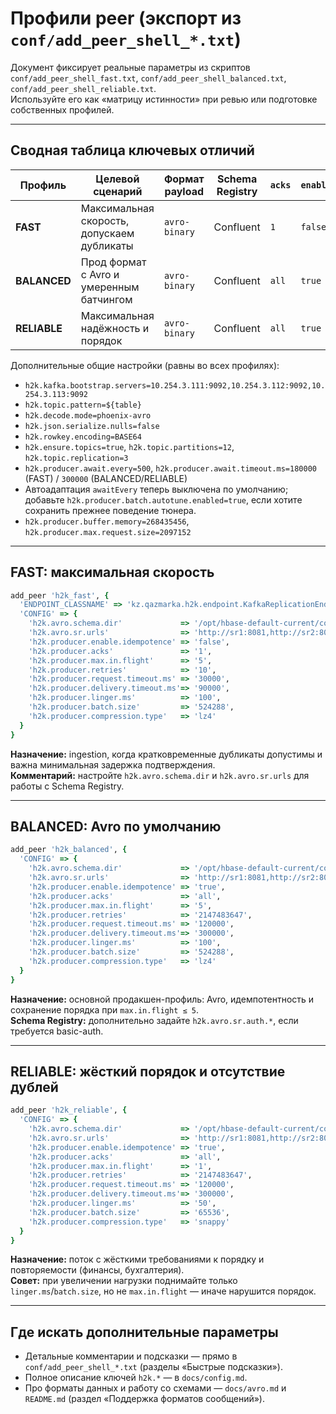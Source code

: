 # Профили peer (экспорт из `conf/add_peer_shell_*.txt`)

Документ фиксирует реальные параметры из скриптов `conf/add_peer_shell_fast.txt`, `conf/add_peer_shell_balanced.txt`, `conf/add_peer_shell_reliable.txt`.  
Используйте его как «матрицу истинности» при ревью или подготовке собственных профилей.

---

## Сводная таблица ключевых отличий

| Профиль | Целевой сценарий | Формат payload | Schema Registry | `acks` | `enable.idempotence` | `max.in.flight` | `linger.ms` | `batch.size` | `compression.type` |
|---------|------------------|----------------|-----------------|--------|----------------------|-----------------|-------------|--------------|--------------------|
| **FAST** | Максимальная скорость, допускаем дубликаты | `avro-binary` | Confluent | `1` | `false` | `5` | `100` | `524288` (512 KiB) | `lz4` |
| **BALANCED** | Прод формат с Avro и умеренным батчингом | `avro-binary` | Confluent | `all` | `true` | `5` | `100` | `524288` | `lz4` |
| **RELIABLE** | Максимальная надёжность и порядок | `avro-binary` | Confluent | `all` | `true` | `1` | `50` | `65536` (64 KiB) | `snappy` |

Дополнительные общие настройки (равны во всех профилях):

- `h2k.kafka.bootstrap.servers=10.254.3.111:9092,10.254.3.112:9092,10.254.3.113:9092`
- `h2k.topic.pattern=${table}`
- `h2k.decode.mode=phoenix-avro`
- `h2k.json.serialize.nulls=false`
- `h2k.rowkey.encoding=BASE64`
- `h2k.ensure.topics=true`, `h2k.topic.partitions=12`, `h2k.topic.replication=3`
- `h2k.producer.await.every=500`, `h2k.producer.await.timeout.ms=180000` (FAST) / `300000` (BALANCED/RELIABLE)
- Автоадаптация `awaitEvery` теперь выключена по умолчанию; добавьте `h2k.producer.batch.autotune.enabled=true`, если хотите сохранить прежнее поведение тюнера.
- `h2k.producer.buffer.memory=268435456`, `h2k.producer.max.request.size=2097152`

---

## FAST: максимальная скорость

```ruby
add_peer 'h2k_fast', {
  'ENDPOINT_CLASSNAME' => 'kz.qazmarka.h2k.endpoint.KafkaReplicationEndpoint',
  'CONFIG' => {
    'h2k.avro.schema.dir'             => '/opt/hbase-default-current/conf/avro',
    'h2k.avro.sr.urls'                => 'http://sr1:8081,http://sr2:8081',
    'h2k.producer.enable.idempotence' => 'false',
    'h2k.producer.acks'               => '1',
    'h2k.producer.max.in.flight'      => '5',
    'h2k.producer.retries'            => '10',
    'h2k.producer.request.timeout.ms' => '30000',
    'h2k.producer.delivery.timeout.ms'=> '90000',
    'h2k.producer.linger.ms'          => '100',
    'h2k.producer.batch.size'         => '524288',
    'h2k.producer.compression.type'   => 'lz4'
  }
}
```

**Назначение:** ingestion, когда кратковременные дубликаты допустимы и важна минимальная задержка подтверждения.  
**Комментарий:** настройте `h2k.avro.schema.dir` и `h2k.avro.sr.urls` для работы с Schema Registry.

---

## BALANCED: Avro по умолчанию

```ruby
add_peer 'h2k_balanced', {
  'CONFIG' => {
    'h2k.avro.schema.dir'             => '/opt/hbase-default-current/conf/avro',
    'h2k.avro.sr.urls'                => 'http://sr1:8081,http://sr2:8081',
    'h2k.producer.enable.idempotence' => 'true',
    'h2k.producer.acks'               => 'all',
    'h2k.producer.max.in.flight'      => '5',
    'h2k.producer.retries'            => '2147483647',
    'h2k.producer.request.timeout.ms' => '120000',
    'h2k.producer.delivery.timeout.ms'=> '300000',
    'h2k.producer.linger.ms'          => '100',
    'h2k.producer.batch.size'         => '524288',
    'h2k.producer.compression.type'   => 'lz4'
  }
}
```

**Назначение:** основной продакшен-профиль: Avro, идемпотентность и сохранение порядка при `max.in.flight ≤ 5`.  
**Schema Registry:** дополнительно задайте `h2k.avro.sr.auth.*`, если требуется basic-auth.

---

## RELIABLE: жёсткий порядок и отсутствие дублей

```ruby
add_peer 'h2k_reliable', {
  'CONFIG' => {
    'h2k.avro.schema.dir'             => '/opt/hbase-default-current/conf/avro',
    'h2k.avro.sr.urls'                => 'http://sr1:8081,http://sr2:8081',
    'h2k.producer.enable.idempotence' => 'true',
    'h2k.producer.acks'               => 'all',
    'h2k.producer.max.in.flight'      => '1',
    'h2k.producer.retries'            => '2147483647',
    'h2k.producer.request.timeout.ms' => '120000',
    'h2k.producer.delivery.timeout.ms'=> '300000',
    'h2k.producer.linger.ms'          => '50',
    'h2k.producer.batch.size'         => '65536',
    'h2k.producer.compression.type'   => 'snappy'
  }
}
```

**Назначение:** поток с жёсткими требованиями к порядку и повторяемости (финансы, бухгалтерия).  
**Совет:** при увеличении нагрузки поднимайте только `linger.ms`/`batch.size`, но не `max.in.flight` — иначе нарушится порядок.

---

## Где искать дополнительные параметры

- Детальные комментарии и подсказки — прямо в `conf/add_peer_shell_*.txt` (разделы «Быстрые подсказки»).  
- Полное описание ключей `h2k.*` — в `docs/config.md`.  
- Про форматы данных и работу со схемами — `docs/avro.md` и `README.md` (раздел «Поддержка форматов сообщений»).
